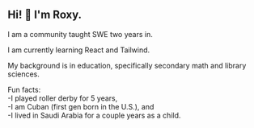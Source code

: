 ## Hi! 👋 I'm Roxy.

I am a community taught SWE two years in. 

I am currently learning React and Tailwind.  

My background is in education, specifically secondary math and library sciences.  

Fun facts:  
-I played roller derby for 5 years,  
-I am Cuban (first gen born in the U.S.), and  
-I lived in Saudi Arabia for a couple years as a child.

<!--
**roxyrodbeck/roxyrodbeck** is a ✨ _special_ ✨ repository because its `README.md` (this file) appears on your GitHub profile.

Here are some ideas to get you started:

- 🔭 I’m currently working on ...
- 🌱 I’m currently learning ...
- 👯 I’m looking to collaborate on ...
- 🤔 I’m looking for help with ...
- 💬 Ask me about ...
- 📫 How to reach me: ...
- 😄 Pronouns: ...
- ⚡ Fun fact: ...
-->
